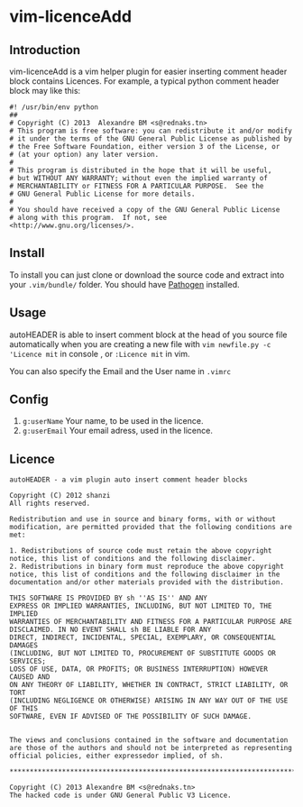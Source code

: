 <!--********************************************************************************
*     File Name           :     README.md
*     Created By          :     shanzi
*     Hacked By           :     shanzi
*     Creation Date       :     [2012-10-04 01:10]
*     Last Modified       :     [2013-07-08 21:22]
*     Description         :     Introduction to autoHEADER
*********************************************************************************-->


# vim-licenceAdd 

## Introduction

vim-licenceAdd is a vim helper plugin for easier inserting comment header block contains Licences.
For example, a typical python comment header block may like this:


    #! /usr/bin/env python
    ##
    # Copyright (C) 2013  Alexandre BM <s@rednaks.tn>
    # This program is free software: you can redistribute it and/or modify
    # it under the terms of the GNU General Public License as published by
    # the Free Software Foundation, either version 3 of the License, or
    # (at your option) any later version.
    #   
    # This program is distributed in the hope that it will be useful,
    # but WITHOUT ANY WARRANTY; without even the implied warranty of
    # MERCHANTABILITY or FITNESS FOR A PARTICULAR PURPOSE.  See the
    # GNU General Public License for more details.
    #   
    # You should have received a copy of the GNU General Public License
    # along with this program.  If not, see <http://www.gnu.org/licenses/>.


## Install

To install you can just clone or download the source code and extract into your `.vim/bundle/` folder. 
You should have [Pathogen](https://github.com/tpope/vim-pathogen) installed.

## Usage

autoHEADER is able to insert comment block at the head of you source file automatically when you are creating
a new file with `vim newfile.py -c 'Licence mit` in console , or `:Licence mit` in vim. 

You can also specify the Email and the User name in `.vimrc`


## Config

1. `g:userName`
    Your name, to be used in the licence.
2. `g:userEmail`
    Your email adress, used in the licence.


## Licence

    autoHEADER - a vim plugin auto insert comment header blocks

    Copyright (C) 2012 shanzi
    All rights reserved.

    Redistribution and use in source and binary forms, with or without
    modification, are permitted provided that the following conditions are met:

    1. Redistributions of source code must retain the above copyright
    notice, this list of conditions and the following disclaimer.
    2. Redistributions in binary form must reproduce the above copyright
    notice, this list of conditions and the following disclaimer in the
    documentation and/or other materials provided with the distribution.

    THIS SOFTWARE IS PROVIDED BY sh ''AS IS'' AND ANY
    EXPRESS OR IMPLIED WARRANTIES, INCLUDING, BUT NOT LIMITED TO, THE IMPLIED
    WARRANTIES OF MERCHANTABILITY AND FITNESS FOR A PARTICULAR PURPOSE ARE
    DISCLAIMED. IN NO EVENT SHALL sh BE LIABLE FOR ANY
    DIRECT, INDIRECT, INCIDENTAL, SPECIAL, EXEMPLARY, OR CONSEQUENTIAL DAMAGES
    (INCLUDING, BUT NOT LIMITED TO, PROCUREMENT OF SUBSTITUTE GOODS OR SERVICES;
    LOSS OF USE, DATA, OR PROFITS; OR BUSINESS INTERRUPTION) HOWEVER CAUSED AND
    ON ANY THEORY OF LIABILITY, WHETHER IN CONTRACT, STRICT LIABILITY, OR TORT
    (INCLUDING NEGLIGENCE OR OTHERWISE) ARISING IN ANY WAY OUT OF THE USE OF THIS
    SOFTWARE, EVEN IF ADVISED OF THE POSSIBILITY OF SUCH DAMAGE.


    The views and conclusions contained in the software and documentation 
    are those of the authors and should not be interpreted as representing
    official policies, either expressedor implied, of sh.

    ****************************************************************************

    Copyright (C) 2013 Alexandre BM <s@rednaks.tn>
    The hacked code is under GNU General Public V3 Licence.



